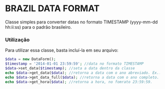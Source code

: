 # BRAZIL DATA FORMAT

Classe simples para converter datas no formato TIMESTAMP (yyyy-mm-dd hh:ii:ss) para o padrão brasileiro.


### Utilização
Para utilizar essa classe, basta incluí-la em seu arquivo:

```php
$data = new DataForm();
$timestamp = '2014-01-01 23:59:59'; //data no formato TIMESTAMP
$data->set_data($timestamp); //seta a data dentro da classe
echo $data->get_data($data); //retorna a data com o ano abreviado. Ex.: 01/01/14
echo $data->get_data_full($data); //retorna a data com o ano completo. Ex.: 01/01/2014
echo $data->get_hora($data); //retorna a hora, no fomrato 23:59:59.
```